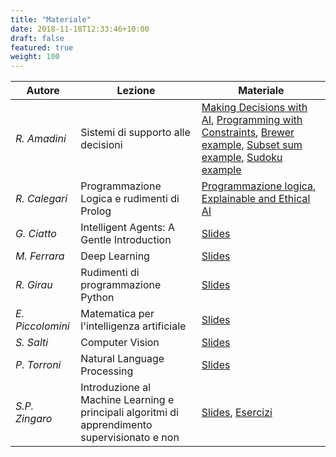 ```yaml
---
title: "Materiale"
date: 2018-11-18T12:33:46+10:00
draft: false
featured: true
weight: 100
---
```



| Autore | Lezione | Materiale | 
|---|---|---|
| *R. Amadini* | Sistemi di supporto alle decisioni | [Making Decisions with AI](/amadini-constraints.pdf), [Programming with Constraints](/amadini-minizinc.pdf), [Brewer example](/amadini-brewer.mzn), [Subset sum example](/amadini-subset-sum.mzn), [Sudoku example](/amadini-sudoku.mzn) |
| *R. Calegari* | Programmazione Logica e rudimenti di Prolog | [Programmazione logica](/calegari-prolog.pdf), [Explainable and Ethical AI](/calegari-xeai.pdf) |
| *G. Ciatto* | Intelligent Agents: A Gentle Introduction | [Slides](/ciatto.pdf) |
| *M. Ferrara* | Deep Learning | [Slides](/ferrara.pdf) |
| *R. Girau* | Rudimenti di programmazione Python | [Slides](/girau.pdf) |
| *E. Piccolomini* | Matematica per l'intelligenza artificiale | [Slides](/piccolomini.pdf) |
| *S. Salti* | Computer Vision |  [Slides](/salti.pdf) |
| *P. Torroni* | Natural Language Processing | [Slides](/torroni.pdf) |
| *S.P. Zingaro* | Introduzione al Machine Learning e principali algoritmi di apprendimento supervisionato e non | [Slides](/zingaro.pdf), [Esercizi](https://github.com/lozingaro/asai-er-ml) |

<!-- 
| *L. Pellegrini* -- Laboratorio di programmazione Python | 
| Mercoledì 19 Luglio | *A. Zanellati* -- Introduzione al Machine Learning e principali algoritmi di apprendimento supervisionato e non | Pausa pranzo  
| Giovedì 20 Luglio | *M. Francia* -- Data Mining | Pausa pranzo | **libero**  | 
| Venerdì 21 Luglio |  | Pausa pranzo 
| Lunedì 24 Luglio |  | Pausa pranzo | **in definizione** | 
| Martedì 25 Luglio | *G. Ciatto* -- Agenti Intelligenti | Pausa pranzo | *R. Amadini* -- Sistemi di supporto alle decisioni  | 
| Mercoledì 26 Luglio | *G. Aguzzi* -- Reinforcement Learning | Pausa pranzo | *A. Roli* -- Sistemi intelligenti robotici  | 
| Giovedì 27 Luglio | *A. Pagliarani* -- Creare valore industriale con l'AI  | Pausa pranzo | *A. Belli* -- Creare valore industriale con l'AI | 
| Venerdì 28 Luglio | *M. Francia* -- HACKATON | Pausa pranzo | *G. Graffieti* Etica ed AI - *D. Tafani* -- Etica dell'intelligenza artificiale e cattura culturale|  -->

